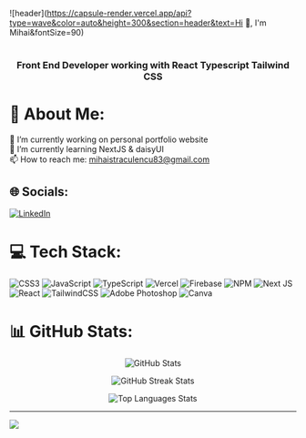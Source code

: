 ![header](https://capsule-render.vercel.app/api?type=wave&color=auto&height=300&section=header&text=Hi 👋, I'm Mihai&fontSize=90)


<h1 align="center"></h1>
<h3 align="center">Front End Developer working with React Typescript Tailwind CSS</h3>

# 💫 About Me:

🔭 I’m currently working on personal portfolio website<br>🌱 I’m currently learning NextJS & daisyUI<br>📫 How to reach me: mihaistraculencu83@gmail.com

## 🌐 Socials:

[![LinkedIn](https://img.shields.io/badge/LinkedIn-%230077B5.svg?logo=linkedin&logoColor=white)](https://linkedin.com/in/straculencu-mihai)

# 💻 Tech Stack:

![CSS3](https://img.shields.io/badge/css3-%231572B6.svg?style=for-the-badge&logo=css3&logoColor=white) ![JavaScript](https://img.shields.io/badge/javascript-%23323330.svg?style=for-the-badge&logo=javascript&logoColor=%23F7DF1E) ![TypeScript](https://img.shields.io/badge/typescript-%23007ACC.svg?style=for-the-badge&logo=typescript&logoColor=white) ![Vercel](https://img.shields.io/badge/vercel-%23000000.svg?style=for-the-badge&logo=vercel&logoColor=white) ![Firebase](https://img.shields.io/badge/firebase-%23039BE5.svg?style=for-the-badge&logo=firebase) ![NPM](https://img.shields.io/badge/NPM-%23000000.svg?style=for-the-badge&logo=npm&logoColor=white) ![Next JS](https://img.shields.io/badge/Next-black?style=for-the-badge&logo=next.js&logoColor=white) ![React](https://img.shields.io/badge/react-%2320232a.svg?style=for-the-badge&logo=react&logoColor=%2361DAFB) ![TailwindCSS](https://img.shields.io/badge/tailwindcss-%2338B2AC.svg?style=for-the-badge&logo=tailwind-css&logoColor=white) ![Adobe Photoshop](https://img.shields.io/badge/adobephotoshop-%2331A8FF.svg?style=for-the-badge&logo=adobephotoshop&logoColor=white) ![Canva](https://img.shields.io/badge/Canva-%2300C4CC.svg?style=for-the-badge&logo=Canva&logoColor=white)

# 📊 GitHub Stats:

<!-- GitHub Stats -->
<p align="center">
  <img src="https://github-readme-stats.vercel.app/api?username=MihaiStraculencu&theme=dark&hide_border=false&include_all_commits=true&count_private=false" alt="GitHub Stats" />
</p>

<!-- GitHub Streak Stats -->
<p align="center">
  <img src="https://github-readme-streak-stats.herokuapp.com/?user=MihaiStraculencu&theme=dark&hide_border=false" alt="GitHub Streak Stats" />
</p>

<!-- Top Languages Stats -->
<p align="center">
  <img src="https://github-readme-stats.vercel.app/api/top-langs/?username=MihaiStraculencu&theme=dark&hide_border=false&include_all_commits=true&count_private=false&layout=compact" alt="Top Languages Stats" />
</p>


---

[![](https://visitcount.itsvg.in/api?id=MihaiStraculencu&icon=0&color=0)](https://visitcount.itsvg.in)

